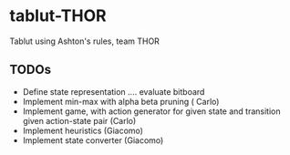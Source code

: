 # tablut-THOR
Tablut using Ashton's rules, team THOR

## TODOs
 - Define state representation .... evaluate bitboard
 - Implement min-max with alpha beta pruning ( Carlo)
 - Implement game, with action generator for given state and transition given action-state pair (Carlo)
 - Implement heuristics (Giacomo)
 - Implement state converter (Giacomo)
 
